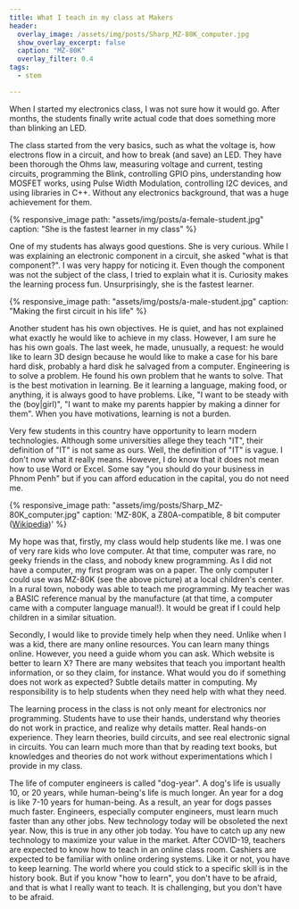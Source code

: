 ```yaml
---
title: What I teach in my class at Makers
header:
  overlay_image: /assets/img/posts/Sharp_MZ-80K_computer.jpg
  show_overlay_excerpt: false
  caption: "MZ-80K"
  overlay_filter: 0.4
tags:
  - stem

---
```


When I started my electronics class, I was not sure how it would go. After
months, the students finally write actual code that does something more than
blinking an LED.

The class started from the very basics, such as what the voltage is, how
electrons flow in a circuit, and how to break (and save) an LED. They have
been thorough the Ohms law, measuring voltage and current, testing circuits,
programming the Blink, controlling GPIO pins, understanding how MOSFET works,
using Pulse Width Modulation, controlling I2C devices, and using libraries in
C++.  Without any electronics background, that was a huge achievement for
them.

{% responsive_image
    path: "assets/img/posts/a-female-student.jpg"
    caption: "She is the fastest learner in my class"
%}

One of my students has always good questions. She is very curious. While I was
explaining an electronic component in a circuit, she asked "what is that
component?". I was very happy for noticing it. Even though the component was
not the subject of the class, I tried to explain what it is. Curiosity makes
the learning process fun. Unsurprisingly, she is the fastest learner.

{% responsive_image
    path: "assets/img/posts/a-male-student.jpg"
    caption: "Making the first circuit in his life"
%}

Another student has his own objectives. He is quiet, and has not explained
what exactly he would like to achieve in my class. However, I am sure he has
his own goals. The last week, he made, unusually, a request: he would like to
learn 3D design because he would like to make a case for his bare hard disk,
probably a hard disk he salvaged from a computer. Engineering is to solve a
problem. He found his own problem that he wants to solve. That is the best
motivation in learning. Be it learning a language, making food, or anything,
it is always good to have problems. Like, "I want to be steady with the
(boy|girl)", "I want to make my parents happier by making a dinner for them".
When you have motivations, learning is not a burden.

Very few students in this country have opportunity to learn modern
technologies. Although some universities allege they teach "IT", their
definition of "IT" is not same as ours. Well, the definition of "IT" is vague.
I don't now what it really means. However, I do know that it does not mean how
to use Word or Excel. Some say "you should do your business in Phnom Penh" but
if you can afford education in the capital, you do not need me.

{% responsive_image
    path: "assets/img/posts/Sharp_MZ-80K_computer.jpg"
    caption: 'MZ-80K, a Z80A-compatible, 8 bit computer (<a href="https://en.wikipedia.org/wiki/Sharp_MZ">Wikipedia</a>)'
%}

My hope was that, firstly, my class would help students like me. I was one of
very rare kids who love computer. At that time, computer was rare, no geeky
friends in the class, and nobody knew programming. As I did not have a
computer, my first program was on a paper. The only computer I could use was
MZ-80K (see the above picture) at a local children's center. In a rural town,
nobody was able to teach me programming. My teacher was a BASIC reference
manual by the manufacture (at that time, a computer came with a computer
language manual!). It would be great if I could help children in a similar
situation.

Secondly, I would like to provide timely help when they need.  Unlike when I
was a kid, there are many online resources. You can learn many things online.
However, you need a guide whom you can ask. Which website is better to learn X?
There are many websites that teach you important health information, or so
they claim, for instance. What would you do if something does not work as
expected? Subtle details matter in computing. My responsibility is to help
students when they need help with what they need.

The learning process in the class is not only meant for electronics nor
programming. Students have to use their hands, understand why theories do not
work in practice, and realize why details matter. Real hands-on experience.
They learn theories, build circuits, and see real electronic signal in
circuits. You can learn much more than that by reading text books, but
knowledges and theories do not work without experimentations which I provide
in my class.

The life of computer engineers is called "dog-year". A dog's life is usually
10, or 20 years, while human-being's life is much longer. An year for a dog is
like 7-10 years for human-being. As a result, an year for dogs passes much
faster. Engineers, especially computer engineers, must learn much faster than
any other jobs. New technology today will be obsoleted the next year. Now,
this is true in any other job today. You have to catch up any new technology
to maximize your value in the market. After COVID-19, teachers are expected to
know how to teach in an online class room. Cashiers are expected to be
familiar with online ordering systems.  Like it or not, you have to keep
learning. The world where you could stick to a specific skill is in the
history book. But if you know "how to learn", you don't have to be afraid, and
that is what I really want to teach. It is challenging, but you don't have to
be afraid.
